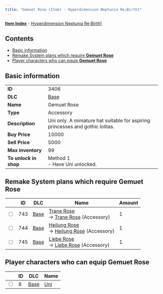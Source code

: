 ```yaml
---
title: "Gemuet Rose (Item) - Hyperdimension Neptunia Re;Birth1"
---
```


[**Item Index**](/neptunia/rb1/item/index.html) - [Hyperdimension Neptunia Re;Birth1](/neptunia/rb1)

## Contents

- [Basic information](#basic-information)
- [Remake System plans which require **Gemuet Rose**](#remake-system-plans-which-require-gemuet-rose)
- [Player characters who can equip **Gemuet Rose**](#player-characters-who-can-equip-gemuet-rose)

## Basic information

|   |   |
| -- | -- |
| **ID** | 3406 |
| **DLC** | [Base](/neptunia/rb1/dlc/1-base.html) |
| **Name** | Gemuet Rose |
| **Type** | Accessory |
| **Description** | Uni only. A miniature hat suitable for aspiring princesses and gothic lolitas. |
| **Buy Price** | 10000 |
| **Sell Price** | 5000 |
| **Max inventory** | 99 |
| **To unlock in shop** | Method 1<br />- Have Uni unlocked. |

## Remake System plans which require **Gemuet Rose**

|    | ID | DLC | Name | Amount |
| -- | -- | --- | ---- | ------ |
| <input type="checkbox" id="rb1-remake-1-743" class="trackbox" /> | 743 | [Base](/neptunia/rb1/dlc/1-base.html) | [Trane Rose](/neptunia/rb1/remake/1-743-trane-rose.html)<br />→ [Trane Rose](/neptunia/rb1/item/1-3407-trane-rose.html) (Accessory) | 1 |
| <input type="checkbox" id="rb1-remake-1-744" class="trackbox" /> | 744 | [Base](/neptunia/rb1/dlc/1-base.html) | [Heilung Rose](/neptunia/rb1/remake/1-744-heilung-rose.html)<br />→ [Heilung Rose](/neptunia/rb1/item/1-3408-heilung-rose.html) (Accessory) | 1 |
| <input type="checkbox" id="rb1-remake-1-745" class="trackbox" /> | 745 | [Base](/neptunia/rb1/dlc/1-base.html) | [Liebe Rose](/neptunia/rb1/remake/1-745-liebe-rose.html)<br />→ [Liebe Rose](/neptunia/rb1/item/1-3409-liebe-rose.html) (Accessory) | 1 |

## Player characters who can equip **Gemuet Rose**

|    | ID | DLC | Name |
| -- | -- | --- | ---- |
| <input type="checkbox" id="rb1-player-1-8" class="trackbox" /> | 8 | [Base](/neptunia/rb1/dlc/1-base.html) | [Uni](/neptunia/rb1/player/1-8-uni.html) |